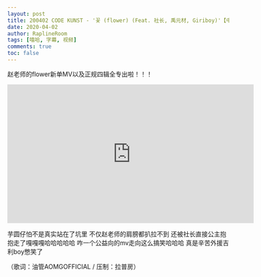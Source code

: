 ```yaml
---
layout: post
title: 200402 CODE KUNST - '꽃 (flower) (Feat. 社长, 禹元材, Giriboy)'【中字】
date: 2020-04-02
author: RaplineRoom
tags: [嘻哈, 字幕, 视频]
comments: true
toc: false
---
```


赵老师的flower新单MV以及正规四辑全专出啦！！！

<div class="video-container"><iframe width="560" height="315" src="https://www.youtube.com/embed/NDgenGeqSeI" frameborder="0" allow="accelerometer; autoplay; encrypted-media; gyroscope; picture-in-picture" allowfullscreen></iframe></div>

芋圆仔怕不是真实站在了坑里 不仅赵老师的肩膀都扒拉不到 还被社长直接公主抱抱走了嘎嘎嘎哈哈哈哈哈 咋一个公益向的mv走向这么搞笑哈哈哈 真是辛苦外援吉利boy憋笑了

（歌词：油管AOMGOFFICIAL / 压制：拉普房）